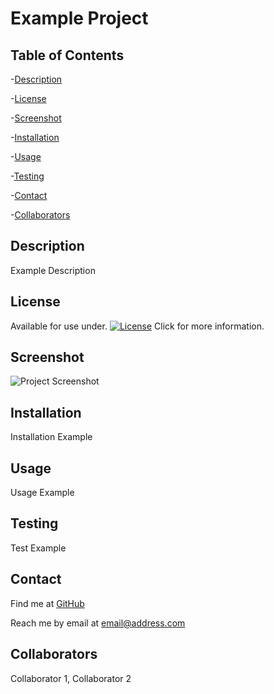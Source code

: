 # Example Project

## Table of Contents


-[Description](#Description)

-[License](#License)

-[Screenshot](#Screenshot)

-[Installation](#Installation)

-[Usage](#Usage)

-[Testing](#Testing)

-[Contact](#Contact)

-[Collaborators](#Collaborators)


## Description
Example Description 
  
## License
Available for use under. [![License](https://img.shields.io/badge/License-CC_BY_4.0-blue.svg)](https://creativecommons.org/licenses/by/4.0/) Click for more information.

 
## Screenshot
![Project Screenshot](img/example.ss?raw=true)

 
## Installation
Installation Example

 
## Usage
Usage Example

 
## Testing
Test Example

 
## Contact
Find me at [GitHub](https://github.com/github-username)

Reach me by email at email@address.com
 
## Collaborators
Collaborator 1, Collaborator 2

  
